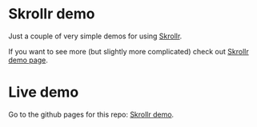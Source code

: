# Skrollr demo

Just a couple of very simple demos for using [Skrollr](https://github.com/Prinzhorn/skrollr).

If you want to see more (but slightly more complicated) check out [Skrollr demo page](http://prinzhorn.github.io/skrollr/).

# Live demo

Go to the github pages for this repo: [Skrollr demo](http://samuelskanberg.github.io/skrollr-demo/).
